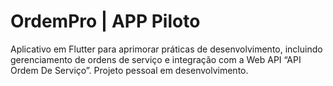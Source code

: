 # OrdemPro | APP Piloto

Aplicativo em Flutter para aprimorar práticas de desenvolvimento, incluindo gerenciamento de ordens de serviço e integração com a Web API “API Ordem De Serviço”. Projeto pessoal em desenvolvimento.
